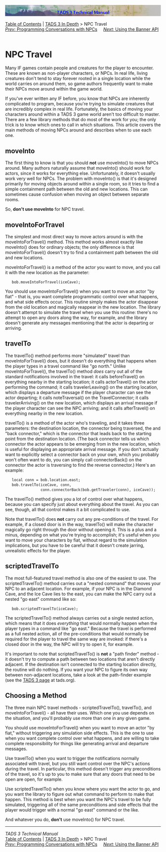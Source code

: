 ![](topbar.jpg)

[Table of Contents](toc.htm) \| [TADS 3 In Depth](depth.htm) \> NPC
Travel  
[*Prev:* Programming Conversations with NPCs](t3conv.htm)     [*Next:*
Using the Banner API](t3banner.htm)    

# NPC Travel

Many IF games contain people and creatures for the player to encounter.
These are known as non-player characters, or NPCs. In real life, living
creatures don't tend to stay forever rooted in a single location while
the world carries on around them, so game authors frequently want to
make their NPCs move around within the game world.

If you've ever written any IF before, you know that NPCs are inherently
complicated to program, because you're trying to simulate creatures that
are incredibly complex in real life. Fortunately, the basics of moving
your characters around within a TADS 3 game world aren't too difficult
to master. There are a few library methods that do most of the work for
you; the only trick is to know which ones to call in which situations.
This article covers the main methods of moving NPCs around and describes
when to use each one.

## moveInto

The first thing to know is that you should **not** use moveInto() to
move NPCs around. Many authors naturally assume that moveInto() should
work for actors, since it works for everything else. Unfortunately, it
doesn't usually work very well for NPCs. The problem with moveInto() is
that it's designed primarily for moving objects around within a single
room, so it tries to find a simple containment path between the old and
new locations. This can sometimes cause confusion when moving an object
between separate rooms.

So, **don't use moveInto** for NPC travel.

## moveIntoForTravel

The simplest and most direct way to move actors around is with the
moveIntoForTravel() method. This method works almost exactly like
moveInto() does for ordinary objects; the only difference is that
moveIntoForTravel() doesn't try to find a containment path between the
old and new locations.

moveIntoForTravel() is a method of the actor you want to move, and you
call it with the new location as the parameter:

       bob.moveIntoForTravel(iceCave);

You should use moveIntoForTravel() when you want to move an actor "by
fiat" - that is, you want complete programmatic control over what
happens, and what side effects occur. This routine simply makes the
actor disappear from the old location and magically reappear in the new
location. The library doesn't attempt to simulate the travel when you
use this routine: there's no attempt to open any doors along the way,
for example, and the library doesn't generate any messages mentioning
that the actor is departing or arriving.

## travelTo

The travelTo() method performs more "simulated" travel than
moveIntoForTravel() does, but it doesn't do everything that happens when
the player types in a travel command like "go north." Unlike
moveIntoForTravel(), the travelTo() method *does* carry out all of the
standard notifications involved in the travel: it calls beforeTravel()
on everything nearby in the starting location; it calls actorTravel() on
the actor performing the command; it calls travelerLeaving() on the
starting location, which displays a departure message if the player
character can see the actor departing; it calls noteTraversal() on the
TravelConnector; it calls travelerArriving() on the new location, which
displays an arrival message if the player character can see the NPC
arriving; and it calls afterTravel() on everything nearby in the new
location.

travelTo() is a method of the actor who's traveling, and it takes three
parameters: the destination location, the connector being traversed, the
and "back connector," which is the connector that leads back to the
starting point from the destination location. (The back connector tells
us which connector the actor appears to be emerging from in the new
location, which is useful for displaying an appropriate arrival message.
If you don't actually want to explicitly select a connector back on your
own, which you probably won't often want to do, you can simply call
connectorBack() on the connector the actor is traversing to find the
reverse connector.) Here's an example:

       local conn = bob.location.east;
       bob.travelTo(iceCave, conn,
                    conn.connectorBack(bob.getTraveler(conn), iceCave));

The travelTo() method gives you a lot of control over what happens,
because you can specify just about everything about the travel. As you
can see, though, all that control makes it a bit complicated to use.

Note that travelTo() does **not** carry out any pre-conditions of the
travel. For example, if a closed door is in the way, travelTo() will
make the character magically go right through the door without opening
it. This is a plus and a minus, depending on what you're trying to
accomplish; it's useful when you want to move your characters by fiat,
without regard to the simulation implications, but you have to be
careful that it doesn't create jarring, unrealistic effects for the
player.

## scriptedTravelTo

The most full-featured travel method is also one of the easiest to use.
The scriptedTravelTo() method carries out a "nested command" that moves
your NPC to an adjacent location. For example, if your NPC is in the
Diamond Cave, and the Ice Cave lies to the east, you can make the NPC
carry out a nested "go east" command like so:

       bob.scriptedTravelTo(iceCave);

The scriptedTravelTo() method always carries out a single nested action,
which means that it does *everything* that would normally happen when
the player types in a command like "go east." Because the travel is
performed as a full nested action, all of the pre-conditions that would
normally be required for the player to travel the same way are invoked:
if there's a closed door in the way, the NPC will try to open it, for
example.

It's important to note that scriptedTravelTo() is **not** a "path
finder" method - it doesn't try to compute a path between two locations
that aren't directly adjacent. If the destination isn't connected to the
starting location directly, the routine will do nothing. If you want
your NPC to figure its own way between non-adjacent locations, take a
look at the path-finder example (see the [TADS 3
page](http://www.tads.org/tads3.htm) at tads.org).

## Choosing a Method

The three main NPC travel methods - scriptedTravelTo(), travelTo(), and
moveIntoForTravel() - all have their uses. Which one you use depends on
the situation, and you'll probably use more than one in any given game.

You should use moveIntoForTravel() when you want to move an actor "by
fiat," without triggering any simulation side effects. This is the one
to use when you want complete control over what happens, and are willing
to take complete responsibility for things like generating arrival and
departure messages.

Use travelTo() when you want to trigger the notifications normally
associated with travel, but you still want control over the NPC's
actions during the travel. In particular, this method doesn't trigger
any preconditions of the travel, so it's up to you to make sure that any
doors that need to be open are open, for example.

Use scriptedTravelTo() when you know where you want the actor to go, and
you want the library to figure out what command to perform to make that
happen. This method is best when you want the NPC's travel to be fully
simulated, triggering all of the same preconditions and side effects
that the player would trigger with a normal "go east" command or the
like.

And whatever you do, **don't** use moveInto() for NPC travel.

------------------------------------------------------------------------

*TADS 3 Technical Manual*  
[Table of Contents](toc.htm) \| [TADS 3 In Depth](depth.htm) \> NPC
Travel  
[*Prev:* Programming Conversations with NPCs](t3conv.htm)     [*Next:*
Using the Banner API](t3banner.htm)    
